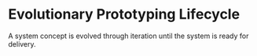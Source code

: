 # Evolutionary Prototyping Lifecycle


A system concept is evolved through iteration until the system is ready
for delivery.


